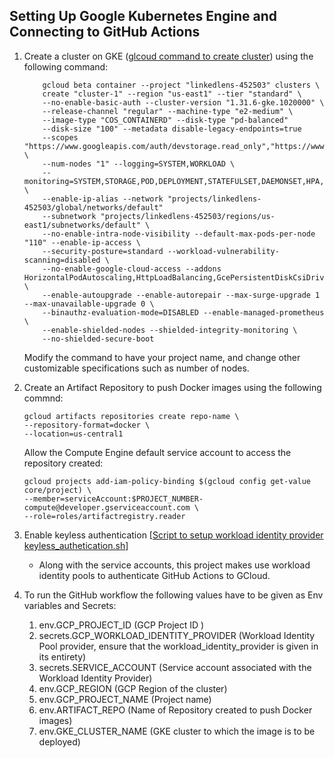 ## Setting Up Google Kubernetes Engine and Connecting to GitHub Actions

1. Create a cluster on GKE ([glcoud command to create cluster](infra/scripts/deploy_gke.sh)) using the following command:
    ```
        gcloud beta container --project "linkedlens-452503" clusters \
        create "cluster-1" --region "us-east1" --tier "standard" \
        --no-enable-basic-auth --cluster-version "1.31.6-gke.1020000" \
        --release-channel "regular" --machine-type "e2-medium" \
        --image-type "COS_CONTAINERD" --disk-type "pd-balanced" 
        --disk-size "100" --metadata disable-legacy-endpoints=true 
        --scopes "https://www.googleapis.com/auth/devstorage.read_only","https://www.googleapis.com/auth/logging.write","https://www.googleapis.com/auth/monitoring","https://www.googleapis.com/auth/servicecontrol","https://www.googleapis.com/auth/service.management.readonly","https://www.googleapis.com/auth/trace.append" \
        --num-nodes "1" --logging=SYSTEM,WORKLOAD \
        --monitoring=SYSTEM,STORAGE,POD,DEPLOYMENT,STATEFULSET,DAEMONSET,HPA,CADVISOR,KUBELET \
        --enable-ip-alias --network "projects/linkedlens-452503/global/networks/default" 
        --subnetwork "projects/linkedlens-452503/regions/us-east1/subnetworks/default" \
        --no-enable-intra-node-visibility --default-max-pods-per-node "110" --enable-ip-access \
        --security-posture=standard --workload-vulnerability-scanning=disabled \
        --no-enable-google-cloud-access --addons HorizontalPodAutoscaling,HttpLoadBalancing,GcePersistentDiskCsiDriver \
        --enable-autoupgrade --enable-autorepair --max-surge-upgrade 1 --max-unavailable-upgrade 0 \
        --binauthz-evaluation-mode=DISABLED --enable-managed-prometheus \
        --enable-shielded-nodes --shielded-integrity-monitoring \
        --no-shielded-secure-boot
    ```
    Modify the command to have your project name, and change other customizable specifications such as number of nodes.

2. Create an Artifact Repository to push Docker images using the following commnd:
    ```
    gcloud artifacts repositories create repo-name \
    --repository-format=docker \
    --location=us-central1

    ```
    Allow the Compute Engine default service account to access the repository created:
    ```
    gcloud projects add-iam-policy-binding $(gcloud config get-value core/project) \
    --member=serviceAccount:$PROJECT_NUMBER-compute@developer.gserviceaccount.com \
    --role=roles/artifactregistry.reader
    ```
3. Enable keyless authentication [[Script to setup workload identity provider keyless_authetication.sh](/infra/scripts/keyless_authentication.sh)]
    - Along with the service accounts, this project makes use workload identity pools to authenticate GitHub Actions to GCloud.
4. To run the GitHub workflow the following values have to be given as Env variables and Secrets:
   1.  env.GCP_PROJECT_ID (GCP Project ID )
   2.  secrets.GCP_WORKLOAD_IDENTITY_PROVIDER (Workload Identity Pool provider, ensure that the workload_identity_provider is given in its entirety) 
   3.  secrets.SERVICE_ACCOUNT (Service account associated with the Workload Identity Provider)
   4.  env.GCP_REGION (GCP Region of the cluster)
   5.  env.GCP_PROJECT_NAME (Project name)
   6.  env.ARTIFACT_REPO (Name of Repository created to push Docker images)
   7.  env.GKE_CLUSTER_NAME (GKE cluster to which the image is to be deployed)
